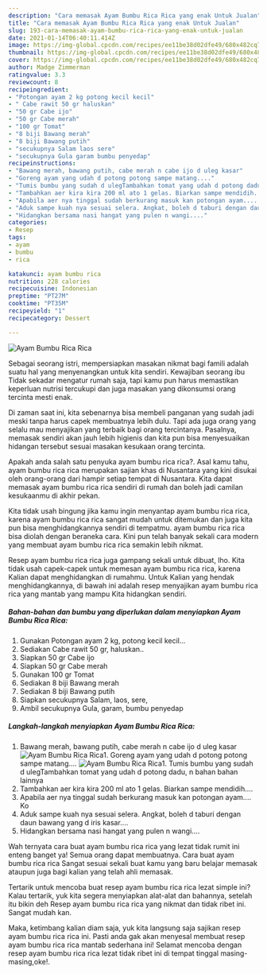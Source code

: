 ```yaml
---
description: "Cara memasak Ayam Bumbu Rica Rica yang enak Untuk Jualan"
title: "Cara memasak Ayam Bumbu Rica Rica yang enak Untuk Jualan"
slug: 193-cara-memasak-ayam-bumbu-rica-rica-yang-enak-untuk-jualan
date: 2021-01-14T06:40:11.414Z
image: https://img-global.cpcdn.com/recipes/ee11be38d02dfe49/680x482cq70/ayam-bumbu-rica-rica-foto-resep-utama.jpg
thumbnail: https://img-global.cpcdn.com/recipes/ee11be38d02dfe49/680x482cq70/ayam-bumbu-rica-rica-foto-resep-utama.jpg
cover: https://img-global.cpcdn.com/recipes/ee11be38d02dfe49/680x482cq70/ayam-bumbu-rica-rica-foto-resep-utama.jpg
author: Madge Zimmerman
ratingvalue: 3.3
reviewcount: 8
recipeingredient:
- "Potongan ayam 2 kg potong kecil kecil"
- " Cabe rawit 50 gr haluskan"
- "50 gr Cabe ijo"
- "50 gr Cabe merah"
- "100 gr Tomat"
- "8 biji Bawang merah"
- "8 biji Bawang putih"
- "secukupnya Salam laos sere"
- "secukupnya Gula garam bumbu penyedap"
recipeinstructions:
- "Bawang merah, bawang putih, cabe merah n cabe ijo d uleg kasar"
- "Goreng ayam yang udah d potong potong sampe matang...."
- "Tumis bumbu yang sudah d ulegTambahkan tomat yang udah d potong dadu, n bahan bahan lainnya"
- "Tambahkan aer kira kira 200 ml ato 1 gelas. Biarkan sampe mendidih...."
- "Apabila aer nya tinggal sudah berkurang masuk kan potongan ayam.... Ko"
- "Aduk sampe kuah nya sesuai selera. Angkat, boleh d taburi dengan daun bawang yang d iris kasar...."
- "Hidangkan bersama nasi hangat yang pulen n wangi...."
categories:
- Resep
tags:
- ayam
- bumbu
- rica

katakunci: ayam bumbu rica 
nutrition: 228 calories
recipecuisine: Indonesian
preptime: "PT27M"
cooktime: "PT35M"
recipeyield: "1"
recipecategory: Dessert

---
```



![Ayam Bumbu Rica Rica](https://img-global.cpcdn.com/recipes/ee11be38d02dfe49/680x482cq70/ayam-bumbu-rica-rica-foto-resep-utama.jpg)

Sebagai seorang istri, mempersiapkan masakan nikmat bagi famili adalah suatu hal yang menyenangkan untuk kita sendiri. Kewajiban seorang ibu Tidak sekadar mengatur rumah saja, tapi kamu pun harus memastikan keperluan nutrisi tercukupi dan juga masakan yang dikonsumsi orang tercinta mesti enak.

Di zaman  saat ini, kita sebenarnya bisa membeli panganan yang sudah jadi meski tanpa harus capek membuatnya lebih dulu. Tapi ada juga orang yang selalu mau menyajikan yang terbaik bagi orang tercintanya. Pasalnya, memasak sendiri akan jauh lebih higienis dan kita pun bisa menyesuaikan hidangan tersebut sesuai masakan kesukaan orang tercinta. 



Apakah anda salah satu penyuka ayam bumbu rica rica?. Asal kamu tahu, ayam bumbu rica rica merupakan sajian khas di Nusantara yang kini disukai oleh orang-orang dari hampir setiap tempat di Nusantara. Kita dapat memasak ayam bumbu rica rica sendiri di rumah dan boleh jadi camilan kesukaanmu di akhir pekan.

Kita tidak usah bingung jika kamu ingin menyantap ayam bumbu rica rica, karena ayam bumbu rica rica sangat mudah untuk ditemukan dan juga kita pun bisa menghidangkannya sendiri di tempatmu. ayam bumbu rica rica bisa diolah dengan beraneka cara. Kini pun telah banyak sekali cara modern yang membuat ayam bumbu rica rica semakin lebih nikmat.

Resep ayam bumbu rica rica juga gampang sekali untuk dibuat, lho. Kita tidak usah capek-capek untuk memesan ayam bumbu rica rica, karena Kalian dapat menghidangkan di rumahmu. Untuk Kalian yang hendak menghidangkannya, di bawah ini adalah resep menyajikan ayam bumbu rica rica yang mantab yang mampu Kita hidangkan sendiri.

<!--inarticleads1-->

##### Bahan-bahan dan bumbu yang diperlukan dalam menyiapkan Ayam Bumbu Rica Rica:

1. Gunakan Potongan ayam 2 kg, potong kecil kecil...
1. Sediakan  Cabe rawit 50 gr, haluskan..
1. Siapkan 50 gr Cabe ijo
1. Siapkan 50 gr Cabe merah
1. Gunakan 100 gr Tomat
1. Sediakan 8 biji Bawang merah
1. Sediakan 8 biji Bawang putih
1. Siapkan secukupnya Salam, laos, sere,
1. Ambil secukupnya Gula, garam, bumbu penyedap




<!--inarticleads2-->

##### Langkah-langkah menyiapkan Ayam Bumbu Rica Rica:

1. Bawang merah, bawang putih, cabe merah n cabe ijo d uleg kasar
<img src="https://img-global.cpcdn.com/steps/a434f46b49322d2c/160x128cq70/ayam-bumbu-rica-rica-langkah-memasak-1-foto.jpg" alt="Ayam Bumbu Rica Rica">1. Goreng ayam yang udah d potong potong sampe matang....
<img src="https://img-global.cpcdn.com/steps/9771afbd4872317e/160x128cq70/ayam-bumbu-rica-rica-langkah-memasak-2-foto.jpg" alt="Ayam Bumbu Rica Rica">1. Tumis bumbu yang sudah d ulegTambahkan tomat yang udah d potong dadu, n bahan bahan lainnya
1. Tambahkan aer kira kira 200 ml ato 1 gelas. Biarkan sampe mendidih....
1. Apabila aer nya tinggal sudah berkurang masuk kan potongan ayam.... Ko
1. Aduk sampe kuah nya sesuai selera. Angkat, boleh d taburi dengan daun bawang yang d iris kasar....
1. Hidangkan bersama nasi hangat yang pulen n wangi....




Wah ternyata cara buat ayam bumbu rica rica yang lezat tidak rumit ini enteng banget ya! Semua orang dapat membuatnya. Cara buat ayam bumbu rica rica Sangat sesuai sekali buat kamu yang baru belajar memasak ataupun juga bagi kalian yang telah ahli memasak.

Tertarik untuk mencoba buat resep ayam bumbu rica rica lezat simple ini? Kalau tertarik, yuk kita segera menyiapkan alat-alat dan bahannya, setelah itu bikin deh Resep ayam bumbu rica rica yang nikmat dan tidak ribet ini. Sangat mudah kan. 

Maka, ketimbang kalian diam saja, yuk kita langsung saja sajikan resep ayam bumbu rica rica ini. Pasti anda gak akan menyesal membuat resep ayam bumbu rica rica mantab sederhana ini! Selamat mencoba dengan resep ayam bumbu rica rica lezat tidak ribet ini di tempat tinggal masing-masing,oke!.

